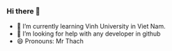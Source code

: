 ### Hi there 👋
- 🌱 I’m currently learning Vinh University in Viet Nam.
- 🤔 I’m looking for help with any developer in github
- 😄 Pronouns: Mr Thach

<!--
**mrquangbadao/mrquangbadao** is a ✨ _special_ ✨ repository because its `README.md` (this file) appears on your GitHub profile.

Here are some ideas to get you started:

- 🔭 I’m currently working on ...
- 🌱 I’m currently learning ...
- 👯 I’m looking to collaborate on ...
- 🤔 I’m looking for help with ...
- 💬 Ask me about ...
- 📫 How to reach me: ...
- 😄 Pronouns: ...
- ⚡ Fun fact: ...
-->
